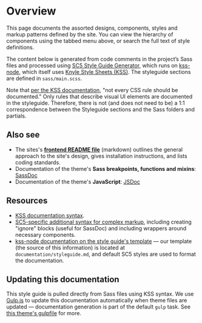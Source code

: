 # Overview

This page documents the assorted designs, components, styles and markup patterns
defined by the site. You can view the hierarchy of components using the tabbed
menu above, or search the full text of style definitions.

The content below is generated from code comments in the project&rsquo;s Sass
files and processed using
[SC5 Style Guide Generator](https://www.npmjs.com/package/sc5-styleguide), which
runs on [kss-node](https://github.com/kss-node/kss-node), which itself uses
[Knyle Style Sheets (KSS)](https://github.com/kneath/kss). The styleguide
sections are defined in `sass/main.scss`.

Note that [per the KSS documentation](http://warpspire.com/kss/syntax/), "not
every CSS rule should be documented." Only rules that describe visual UI
elements are documented in the styleguide. Therefore, there is not (and does not
need to be) a 1:1 correspondence between the Styleguide sections and the Sass
folders and partials.

## Also see

- The sites's
**[frontend README file](https://github.com/rootwork/ShouldIUseAGenderDropdown/blob/gh-pages/README.frontend.md)**
(markdown) outlines the general approach to the site's design, gives
installation instructions, and lists coding standards.
- Documentation of the theme's **Sass breakpoints, functions and
mixins**:
[SassDoc](http://www.shouldiuseagenderdropdown.com/documentation/sassdoc/)
- Documentation of the theme's **JavaScript**:
[JSDoc](http://www.shouldiuseagenderdropdown.com/documentation/jsdoc/index.html)

## Resources

- [KSS documentation syntax](http://warpspire.com/kss/syntax/).
- [SC5-specific additional syntax for complex markup](https://www.npmjs.com/package/sc5-styleguide#documenting-syntax),
including creating "ignore" blocks (useful for SassDoc) and including wrappers
around necessary components.
- [kss-node documentation on the style guide's template](https://github.com/kss-node/kss-node/wiki/Using-custom-templates)
&#8212; our template (the source of this information) is located at
`documentation/styleguide.md`, and default SC5 styles are used to format the
documentation.

## Updating this documentation

This style guide is pulled directly from Sass files using KSS syntax. We use
[Gulp.js](http://gulpjs.com/) to update this documentation automatically when
theme files are updated &#8212; documentation generation is part of the default
`gulp` task. See
[this theme's gulpfile](https://github.com/rootwork/ShouldIUseAGenderDropdown/blob/gh-pages/gulpfile.js)
for more.
